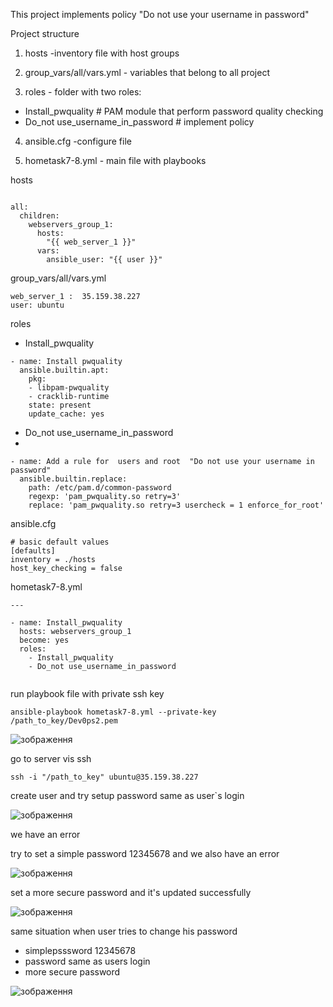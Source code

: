 This  project implements policy  "Do not use your username in password"


Project structure

1) hosts  -inventory file with host groups

2) group_vars/all/vars.yml - variables that belong to all project

3) roles - folder  with two roles:
- Install_pwquality # PAM module that perform password quality checking
- Do_not use_username_in_password # implement policy

4) ansible.cfg -configure file

5) hometask7-8.yml - main file with  playbooks

hosts

```

all:
  children:
    webservers_group_1:
      hosts:
        "{{ web_server_1 }}"
      vars:
        ansible_user: "{{ user }}"

```

group_vars/all/vars.yml

```
web_server_1 :  35.159.38.227
user: ubuntu

```
roles 

- Install_pwquality

```
- name: Install pwquality
  ansible.builtin.apt:
    pkg:
    - libpam-pwquality
    - cracklib-runtime
    state: present
    update_cache: yes

```
- Do_not use_username_in_password
- 
```
- name: Add a rule for  users and root  "Do not use your username in password" 
  ansible.builtin.replace:
    path: /etc/pam.d/common-password 
    regexp: 'pam_pwquality.so retry=3'
    replace: 'pam_pwquality.so retry=3 usercheck = 1 enforce_for_root'

```
ansible.cfg

```
# basic default values
[defaults]
inventory = ./hosts
host_key_checking = false

```

hometask7-8.yml

```
---

- name: Install_pwquality
  hosts: webservers_group_1
  become: yes
  roles:
    - Install_pwquality
    - Do_not use_username_in_password
    
```

run playbook file  with private ssh key

```
ansible-playbook hometask7-8.yml --private-key /path_to_key/Dev0ps2.pem

```

![зображення](https://user-images.githubusercontent.com/97990456/212216049-50b5fc5e-9a7f-4e15-8036-249e84db4911.png)

go to server vis ssh

```
ssh -i "/path_to_key" ubuntu@35.159.38.227

```
create user and try setup password same as user`s login 

![зображення](https://user-images.githubusercontent.com/97990456/212216876-44d96ade-ce37-425c-bd79-5861a27e0c36.png)

we have an error

try to set a simple password 12345678 and we also have an error

![зображення](https://user-images.githubusercontent.com/97990456/212217103-fb57dc13-60c2-42a9-a290-4ea01f175cd4.png)

set a more secure password and it's updated successfully

![зображення](https://user-images.githubusercontent.com/97990456/212217322-0a82bdbd-3d4b-4fff-b979-e9181e4c1673.png)


same situation when user tries to change his password

- simplepsssword 12345678
- password  same as users login
- more secure password

![зображення](https://user-images.githubusercontent.com/97990456/212218097-a8635d00-334c-4707-940a-c4265d29ba84.png)




